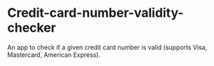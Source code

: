 # Credit-card-number-validity-checker
An app to check if a given credit card number is valid (supports Visa, Mastercard, American Express).
